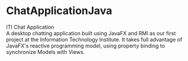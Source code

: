 # ChatApplicationJava
ITI Chat Application  
A desktop chatting application built using JavaFX and RMI as our first project at the Information Technology Institute. It takes full advantage of JavaFX's reactive programming model, using property binding to synchronize Models with Views.

